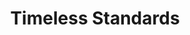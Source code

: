 ---
ee_id: '2223'
site: '1'
type: '2'
long_id: 2012-060 Timeless Standrads
url: 2012-060-timeless-standrads
title: Timeless Standards
year: '2012'
medium: Inkjet on Canvas
commission:
dims: 56 x 40 inches
pitch:
ps:
live_url:
related:
youtube:
imgs: timeless-standards-2012-060-full-1-database-Lisson.jpg
subheading:
display_year: '2012'
download:
add_credit:
add_credits:
related_code:
layout: things-i-made
---